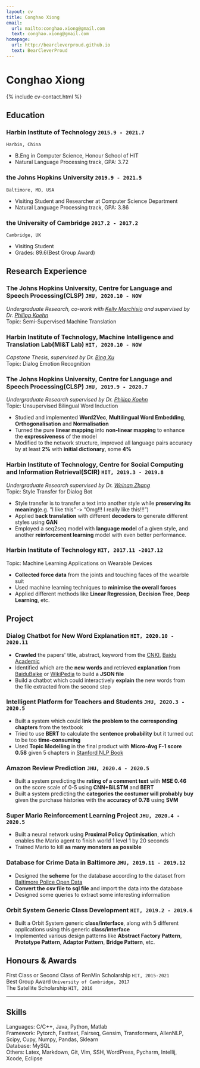 ```yaml
---
layout: cv
title: Conghao Xiong
email:
  url: mailto:conghao.xiong@gmail.com
  text: conghao.xiong@gmail.com
homepage:
  url: http://bearcleverproud.github.io
  text: BearCleverProud
---
```


# Conghao **Xiong**

<!--
include contact information from the front matter
Supported arguments:
    - homepage: url, text
    - phone
    - email
-->

{% include cv-contact.html %}

## Education

### **Harbin Institute of Technology** `2015.9 - 2021.7`

```
Harbin, China
```

- B.Eng in Computer Science, Honour School of HIT
- Natural Language Processing track, GPA: 3.72

### **the Johns Hopkins University** `2019.9 - 2021.5`

```
Baltimore, MD, USA
```

- Visiting Student and Researcher at Computer Science Department
- Natural Language Processing track, GPA: 3.86

### **the University of Cambridge** `2017.2 - 2017.2`

```
Cambridge, UK
```

- Visiting Student
- Grades: 89.6(Best Group Award)

## Research Experience

### **The Johns Hopkins University, Centre for Language and Speech Processing(CLSP)** `JHU, 2020.10 - NOW`
_Undergraduate Research, co-work with [Kelly Marchisio](https://github.com/kellymarchisio) and supervised by Dr. [Philipp Koehn](http://www.cs.jhu.edu/~phi/)_<br>
Topic: Semi-Supervised Machine Translation <br>

### **Harbin Institute of Technology, Machine Intelligence and Translation Lab(MI&T Lab)** `HIT, 2020.10 - NOW`
_Capstone Thesis, supervised by Dr. [Bing Xu](http://mitlab.hit.edu.cn/2018/0608/c9183a210160/page.htm)_<br>
Topic: Dialog Emotion Recognition <br>

### **The Johns Hopkins University, Centre for Language and Speech Processing(CLSP)** `JHU, 2019.9 - 2020.7`
_Undergraduate Research supervised by Dr. [Philipp Koehn](http://www.cs.jhu.edu/~phi/)_<br>
Topic: Unsupervised Bilingual Word Induction<br>
- Studied and implemented **Word2Vec**, **Multilingual Word Embedding**, **Orthogonalisation** and **Normalisation** <br>
- Turned the pure **linear mapping** into **non‐linear mapping** to enhance the **expressiveness** of the model <br>
- Modified to the network structure, improved all language pairs accuracy by at least **2%** with **initial dictionary**, some **4%**<br>

### **Harbin Institute of Technology, Centre for Social Computing and Information Retrieval(SCIR)** `HIT, 2019.3 - 2019.8`
_Undergraduate Research supervised by Dr. [Weinan Zhang](http://ir.hit.edu.cn/~wnzhang/)_<br>
Topic: Style Transfer for Dialog Bot<br>
- Style transfer is to transfer a text into another style while **preserving its meaning**(e.g. ”I like this” ‐> ”Omg!!! I really like this!!!”) <br>
- Applied **back translation** with different **decoders** to generate different styles using **GAN** <br>
- Employed a seq2seq model with **language model** of a given style, and another **reinforcement learning** model with even better performance. <br>

### **Harbin Institute of Technology** `HIT, 2017.11 -2017.12` <br>
Topic: Machine Learning Applications on Wearable Devices <br>
- **Collected force data** from the joints and touching faces of the wearble suit <br>
- Used machine learning techniques to **minimise the overall forces** <br>
- Applied different methods like **Linear Regression**, **Decision Tree**, **Deep Learning**, etc. <br>

## Project

### Dialog Chatbot for New Word Explanation `HIT, 2020.10 - 2020.11` <br>
- **Crawled** the papers' title, abstract, keyword from the [CNKI](https://www.cnki.net), [Baidu Academic](https://xueshu.baidu.com) <br>
- Identified which are the **new words** and retrieved **explanation** from [BaiduBaike](https://baike.baidu.com) or [WikiPedia](https://www.wikipedia.org) to build a **JSON file**<br>
- Build a chatbot which could interactively **explain** the new words from the file extracted from the second step<br>

### Intelligent Platform for Teachers and Students `JHU, 2020.3 - 2020.5` <br>
- Built a system which could **link the problem to the corresponding chapters** from the textbook <br>
- Tried to use **BERT** to calculate the **sentence probability** but it turned out to be too **time-consuming**<br>
- Used **Topic Modelling** in the final product with **Micro-Avg F-1 score 0.58** given 5 chapters in [Stanford NLP Book](https://web.stanford.edu/~jurafsky/slp3/) <br>

### Amazon Review Prediction `JHU, 2020.4 - 2020.5` <br>
- Built a system predicting the **rating of a comment text** with **MSE 0.46** on the score scale of 0-5 using **CNN+BiLSTM** and **BERT**<br>
- Built a system predicting the **categories the costumer will probably buy** given the purchase histories with the **accuracy of 0.78** using **SVM** <br>

### Super Mario Reinforcement Learning Project `JHU, 2020.4 - 2020.5` <br>
- Built a neural network using **Proximal Policy Optimisation**, which enables the Mario agent to finish world 1 level 1 by 20 seconds<br>
- Trained Mario to kill **as many monsters as possible**

### Database for Crime Data in Baltimore `JHU, 2019.11 - 2019.12` <br>
- Designed the **scheme** for the database according to the dataset from [Baltimore Police Open Data](https://data.baltimorecity.gov/Public-Safety/BPD-Part-1-Victim-Based-Crime-Data/wsfq-mvij)
- **Convert the csv file to sql file** and import the data into the database
- Designed some queries to extract some interesting information

### Orbit System Generic Class Development `HIT, 2019.2 - 2019.6` <br>
- Built a Orbit System generic **class/interface**, along with 5 different applications using this generic **class/interface**
- Implemented various design patterns like **Abstract Factory Pattern**, **Prototype Pattern**, **Adaptor Pattern**, **Bridge Pattern**, etc.

## Honours & Awards

First Class or Second Class of RenMin Scholarship `HIT, 2015-2021` <br>
Best Group Award `University of Cambridge, 2017` <br>
The Satellite Scholarship `HIT, 2016` <br>

---

## Skills

Languages: C/C++, Java, Python, Matlab <br>
Framework: Pytorch, Fasttext, Fairseq, Gensim, Transformers, AllenNLP, Scipy, Cupy, Numpy, Pandas, Sklearn <br>
Database: MySQL <br>
Others: Latex, Markdown, Git, Vim, SSH, WordPress, Pycharm, Intellij, Xcode, Eclipse <br>

<!-- ### Footer

Last updated: 19 Oct 2020 -->
